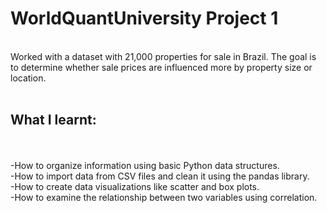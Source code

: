<h1>WorldQuantUniversity Project 1</h1><br>
Worked with a dataset with 21,000 properties for sale in Brazil. The goal is to determine whether sale prices are influenced more by property size or location.
<br>
<br>
<h2>What I learnt:</h2>
<br>
<br>
-How to organize information using basic Python data structures.<br>
-How to import data from CSV files and clean it using the pandas library.<br>
-How to create data visualizations like scatter and box plots.<br>
-How to examine the relationship between two variables using correlation.<br>
